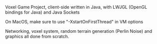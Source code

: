 Voxel Game Project, client-side written in Java, with LWJGL (OpenGL bindings for Java) and Java Sockets

On MacOS, make sure to use "-XstartOnFirstThread" in VM options

Networking, voxel system, random terrain generation (Perlin Noise) and graphics all done from scratch.
